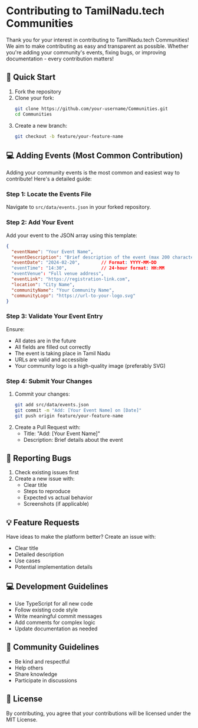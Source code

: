 # Contributing to TamilNadu.tech Communities

Thank you for your interest in contributing to TamilNadu.tech Communities! We aim to make contributing as easy and transparent as possible. Whether you're adding your community's events, fixing bugs, or improving documentation - every contribution matters!

## 🎯 Quick Start

1. Fork the repository
2. Clone your fork:
   ```bash
   git clone https://github.com/your-username/Communities.git
   cd Communities
   ```
3. Create a new branch:
   ```bash
   git checkout -b feature/your-feature-name
   ```

## 💻 Adding Events (Most Common Contribution)

Adding your community events is the most common and easiest way to contribute! Here's a detailed guide:

### Step 1: Locate the Events File
Navigate to `src/data/events.json` in your forked repository.

### Step 2: Add Your Event
Add your event to the JSON array using this template:
```json
{
  "eventName": "Your Event Name",
  "eventDescription": "Brief description of the event (max 200 characters)",
  "eventDate": "2024-02-20",        // Format: YYYY-MM-DD
  "eventTime": "14:30",             // 24-hour format: HH:MM
  "eventVenue": "Full venue address",
  "eventLink": "https://registration-link.com",
  "location": "City Name",          
  "communityName": "Your Community Name",
  "communityLogo": "https://url-to-your-logo.svg"
}
```

### Step 3: Validate Your Event Entry
Ensure:
- All dates are in the future
- All fields are filled out correctly
- The event is taking place in Tamil Nadu
- URLs are valid and accessible
- Your community logo is a high-quality image (preferably SVG)

### Step 4: Submit Your Changes
1. Commit your changes:
   ```bash
   git add src/data/events.json
   git commit -m "Add: [Your Event Name] on [Date]"
   git push origin feature/your-feature-name
   ```
2. Create a Pull Request with:
   - Title: "Add: [Your Event Name]"
   - Description: Brief details about the event

## 🐛 Reporting Bugs

1. Check existing issues first
2. Create a new issue with:
   - Clear title
   - Steps to reproduce
   - Expected vs actual behavior
   - Screenshots (if applicable)

## 💡 Feature Requests

Have ideas to make the platform better? Create an issue with:
- Clear title
- Detailed description
- Use cases
- Potential implementation details

## 💻 Development Guidelines

- Use TypeScript for all new code
- Follow existing code style
- Write meaningful commit messages
- Add comments for complex logic
- Update documentation as needed

## 🤝 Community Guidelines

- Be kind and respectful
- Help others
- Share knowledge
- Participate in discussions

## 📝 License

By contributing, you agree that your contributions will be licensed under the MIT License. 